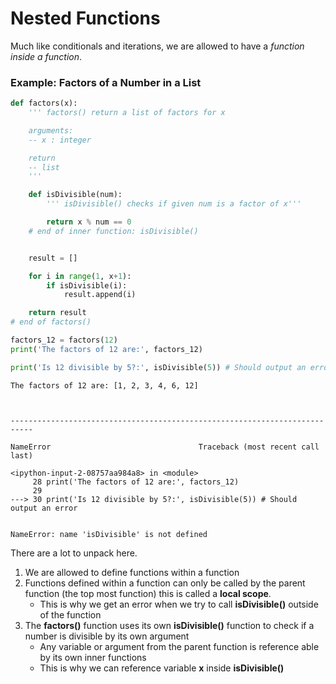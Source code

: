 # Nested Functions

Much like conditionals and iterations, we are allowed to have a _function inside a function_.

### Example: Factors of a Number in a List <a href="#example-factors-of-a-number-in-a-list" id="example-factors-of-a-number-in-a-list"></a>

```python
def factors(x):
    ''' factors() return a list of factors for x

    arguments:
    -- x : integer

    return
    -- list
    '''

    def isDivisible(num):
        ''' isDivisible() checks if given num is a factor of x'''

        return x % num == 0
    # end of inner function: isDivisible()


    result = []

    for i in range(1, x+1):
        if isDivisible(i):
            result.append(i)

    return result
# end of factors()

factors_12 = factors(12)
print('The factors of 12 are:', factors_12)

print('Is 12 divisible by 5?:', isDivisible(5)) # Should output an error
```

```
The factors of 12 are: [1, 2, 3, 4, 6, 12]



---------------------------------------------------------------------------

NameError                                 Traceback (most recent call last)

<ipython-input-2-08757aa984a8> in <module>
     28 print('The factors of 12 are:', factors_12)
     29
---> 30 print('Is 12 divisible by 5?:', isDivisible(5)) # Should output an error


NameError: name 'isDivisible' is not defined
```

There are a lot to unpack here.

1. We are allowed to define functions within a function
2. Functions defined within a function can only be called by the parent function (the top most function) this is called a **local scope**.
   * This is why we get an error when we try to call **isDivisible()** outside of the function
3. The **factors()** function uses its own **isDivisible()** function to check if a number is divisible by its own argument
   * Any variable or argument from the parent function is reference able by its own inner functions
   * This is why we can reference variable **x** inside **isDivisible()**
